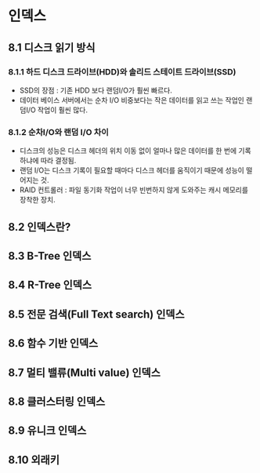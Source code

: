 # 인덱스
## 8.1 디스크 읽기 방식
### 8.1.1 하드 디스크 드라이브(HDD)와 솔리드 스테이트 드라이브(SSD)
- SSD의 장점 : 기존 HDD 보다 랜덤I/O가 훨씬 빠르다.
- 데이터 베이스 서버에서는 순차 I/O 비중보다는 작은 데이터를 읽고 쓰는 작업인 랜덤I/O 작업이 훨씬 많다.
### 8.1.2 순차I/O와 랜덤 I/O 차이
- 디스크의 성능은 디스크 헤더의 위치 이동 없이 얼마나 많은 데이터를 한 번에 기록하냐에 따라 결정됨.
- 랜덤 I/O는 디스크 기록이 필요할 때마다 디스크 헤더를 움직이기 때문에 성능이 떨어지는 것.
- RAID 컨트롤러 : 파일 동기화 작업이 너무 빈번하지 않게 도와주는 캐시 메모리를 장착한 장치.
## 8.2 인덱스란?
## 8.3 B-Tree 인덱스
## 8.4 R-Tree 인덱스
## 8.5 전문 검색(Full Text search) 인덱스 
## 8.6 함수 기반 인덱스
## 8.7 멀티 밸류(Multi value) 인덱스
## 8.8 클러스터링 인덱스
## 8.9 유니크 인덱스
## 8.10 외래키 
